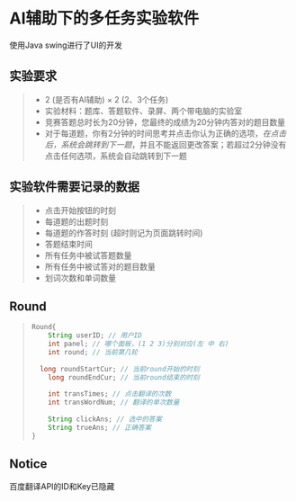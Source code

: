 # AI辅助下的多任务实验软件

使用Java swing进行了UI的开发

## 实验要求

> * 2 (是否有AI辅助) × 2 (2、3个任务)
> * 实验材料：题库、答题软件、录屏、两个带电脑的实验室
> * 竞赛答题总时长为20分钟，您最终的成绩为20分钟内答对的题目数量
> * 对于每道题，你有2分钟的时间思考并点击你认为正确的选项，*在点击后，系统会跳转到下一题*，并且不能返回更改答案；若超过2分钟没有点击任何选项，系统会自动跳转到下一题

## 实验软件需要记录的数据
> * 点击开始按钮的时刻
> * 每道题的出题时刻
> * 每道题的作答时刻 (超时则记为页面跳转时间)
> * 答题结束时间
> * 所有任务中被试答题数量
> * 所有任务中被试答对的题目数量
> * 划词次数和单词数量

## Round

> ```java
> Round{
>     String userID; // 用户ID
>     int panel; // 哪个面板，(1 2 3)分别对应(左 中 右)
>     int round; // 当前第几轮    
>     
> 	long roundStartCur; // 当前round开始的时刻
>     long roundEndCur; // 当前round结束的时刻
>     
>     int transTimes; // 点击翻译的次数
>     int transWordNum; // 翻译的单次数量
>     
>     String clickAns; // 选中的答案
>     String trueAns; // 正确答案  
> }
> ```
>

## Notice
百度翻译API的ID和Key已隐藏
